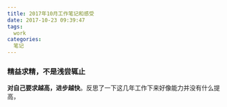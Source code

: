 ```yaml
---
title: 2017年10月工作笔记和感受
date: 2017-10-23 09:39:47
tags:
  work
categories:
  笔记
---
```



### 精益求精，不是浅尝辄止

**对自己要求越高，进步越快**。反思了一下这几年工作下来好像能力并没有什么提高，


